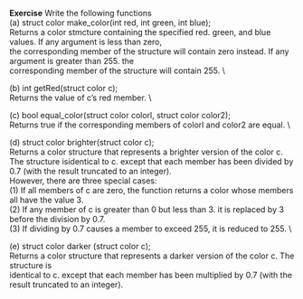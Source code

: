 **Exercise**
Write the following functions \
(a) struct color make_color(int red, int green, int blue); \
Returns a color stmcture containing the specified red. green, and blue values. If any argument is less than zero, \
the corresponding member of the structure will contain zero instead. If any argument is greater than 255. the \
corresponding member of the structure will contain 255. \

(b) int getRed(struct color c); \
Returns the value of c’s red member. \

(c) bool equal_color(struct color colorl, struct color color2); \
Returns true if the corresponding members of colorl and color2 are equal. \

(d) struct color brighter(struct color c); \
Returns a color structure that represents a brighter version of the color c. \
The structure isidentical to c. except that each member has been divided by 0.7 (with the result truncated to an integer). \
However, there are three special cases: \
(1) If all members of c are zero, the function returns a color whose members all have the value 3. \
(2) If any member of c is greater than 0 but less than 3. it is replaced by 3 before the division by 0.7. \
(3) If dividing by 0.7 causes a member to exceed 255, it is reduced to 255. \

(e) struct color darker (struct color c); \
Returns a color structure that represents a darker version of the color c. The structure is \
identical to c. except that each member has been multiplied by 0.7 (with the result truncated to an integer).
